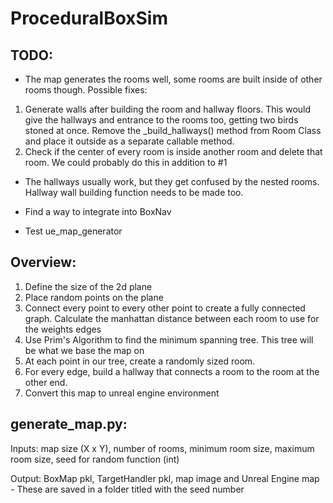 # ProceduralBoxSim


## TODO:


- The map generates the rooms well, some rooms are built inside of other rooms though. Possible fixes:
1. Generate walls after building the room and hallway floors. This would give the hallways and entrance to the rooms too, getting two birds stoned at once. Remove the _build_hallways() method from Room Class and place it outside as a separate callable method.
2. Check if the center of every room is inside another room and delete that room. We could probably do this in addition to #1

- The hallways usually work, but they get confused by the nested rooms. Hallway wall building function needs to be made too.

- Find a way to integrate into BoxNav

- Test ue_map_generator
  
## Overview:
1. Define the size of the 2d plane
2. Place random points on the plane
3. Connect every point to every other point to create a fully connected graph. Calculate the manhattan distance between each room to use for the weights edges
4. Use Prim's Algorithm to find the minimum spanning tree. This tree will be what we base the map on
5. At each point in our tree, create a randomly sized room.
6. For every edge, build a hallway that connects a room to the room at the other end.
7. Convert this map to unreal engine environment


## generate_map.py:
Inputs: map size (X x Y), number of rooms, minimum room size, maximum room size, seed for random function (int)

Output: BoxMap pkl, TargetHandler pkl, map image and Unreal Engine map - These are saved in a folder titled with the seed number
